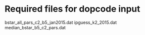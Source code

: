 # Required files for dopcode input
bstar_all_pars_c2_b5_jan2015.dat
ipguess_k2_2015.dat
median_bstar_b5_c2_pars.dat
